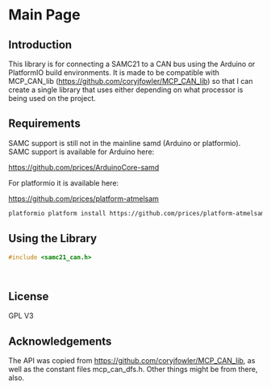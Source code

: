 Main Page
================

Introduction
----------------

This library is for connecting a SAMC21 to a CAN bus using the Arduino or 
PlatformIO build environments.  It is made to be compatible with MCP_CAN_lib 
(https://github.com/coryjfowler/MCP_CAN_lib) so that I can create a single library
that uses either depending on what processor is being used on the project.

Requirements
----------------

SAMC support is still not in the mainline samd (Arduino or platformio).  SAMC support
is available for Arduino here:

https://github.com/prices/ArduinoCore-samd


For platformio it is available here:

https://github.com/prices/platform-atmelsam

```sh
platformio platform install https://github.com/prices/platform-atmelsam
```


Using the Library
----------------

```cpp
#include <samc21_can.h>




```


License
-----------------
GPL V3


Acknowledgements
-----------------
The API was copied from https://github.com/coryjfowler/MCP_CAN_lib, as well as the
constant files mcp_can_dfs.h.  Other things might be from there, also.
